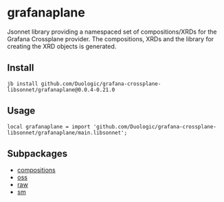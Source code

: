 # grafanaplane

Jsonnet library providing a namespaced set of compositions/XRDs for the Grafana Crossplane provider. The compositions, XRDs and the library for creating the XRD objects is generated.

## Install

```
jb install github.com/Duologic/grafana-crossplane-libsonnet/grafanaplane@0.0.4-0.21.0
```

## Usage

```jsonnet
local grafanaplane = import 'github.com/Duologic/grafana-crossplane-libsonnet/grafanaplane/main.libsonnet';
```


## Subpackages

* [compositions](compositions.md)
* [oss](oss/index.md)
* [raw](raw/index.md)
* [sm](sm/index.md)
